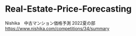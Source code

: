 # Real-Estate-Price-Forecasting
  Nishika　中古マンション価格予測 2022夏の部
  https://www.nishika.com/competitions/34/summary
